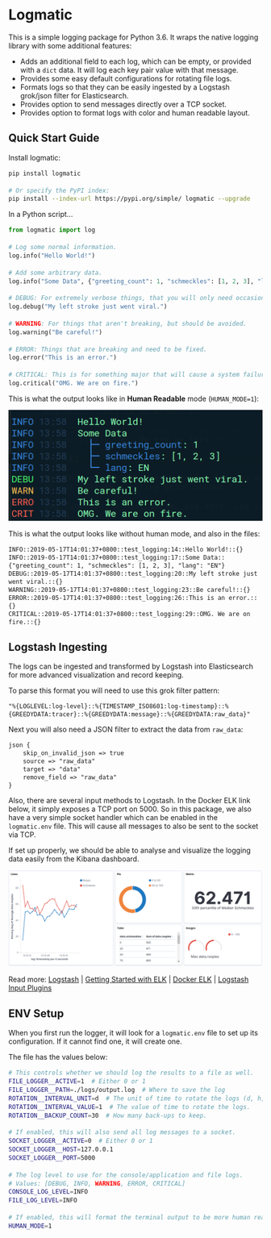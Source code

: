 # Logmatic

This is a simple logging package for Python 3.6. It wraps the native logging library with some additional features:

* Adds an additional field to each log, which can be empty, or provided with a `dict` data. It will log each key pair value with that message.
* Provides some easy default configurations for rotating file logs.
* Formats logs so that they can be easily ingested by a Logstash grok/json filter for Elasticsearch.
* Provides option to send messages directly over a TCP socket.
* Provides option to format logs with color and human readable layout.

## Quick Start Guide

Install logmatic:

```bash
pip install logmatic

# Or specify the PyPI index:
pip install --index-url https://pypi.org/simple/ logmatic --upgrade

```

In a Python script...

```python
from logmatic import log

# Log some normal information.
log.info("Hello World!")

# Add some arbitrary data.
log.info("Some Data", {"greeting_count": 1, "schmeckles": [1, 2, 3], "lang": "EN"})

# DEBUG: For extremely verbose things, that you will only need occasionally.
log.debug("My left stroke just went viral.")

# WARNING: For things that aren't breaking, but should be avoided.
log.warning("Be careful!")

# ERROR: Things that are breaking and need to be fixed.
log.error("This is an error.")

# CRITICAL: This is for something major that will cause a system failure.
log.critical("OMG. We are on fire.")
```

This is what the output looks like in **Human Readable** mode (`HUMAN_MODE=1`):

![log_colors](images/log_colors.png)

This is what the output looks like without human mode, and also in the files:

```
INFO::2019-05-17T14:01:37+0800::test_logging:14::Hello World!::{}
INFO::2019-05-17T14:01:37+0800::test_logging:17::Some Data::{"greeting_count": 1, "schmeckles": [1, 2, 3], "lang": "EN"}
DEBUG::2019-05-17T14:01:37+0800::test_logging:20::My left stroke just went viral.::{}
WARNING::2019-05-17T14:01:37+0800::test_logging:23::Be careful!::{}
ERROR::2019-05-17T14:01:37+0800::test_logging:26::This is an error.::{}
CRITICAL::2019-05-17T14:01:37+0800::test_logging:29::OMG. We are on fire.::{}
```

## Logstash Ingesting

The logs can be ingested and transformed by Logstash into Elasticsearch for more advanced visualization and record keeping.

To parse this format you will need to use this grok filter pattern:

```
"%{LOGLEVEL:log-level}::%{TIMESTAMP_ISO8601:log-timestamp}::%{GREEDYDATA:tracer}::%{GREEDYDATA:message}::%{GREEDYDATA:raw_data}"
```

Next you will also need a JSON filter to extract the data from `raw_data`:

```
json {
	skip_on_invalid_json => true
	source => "raw_data"
	target => "data"
	remove_field => "raw_data"
}
```

Also, there are several input methods to Logstash. In the Docker ELK link below, it simply exposes a TCP port on 5000. So in this package, we also have a very simple socket handler which can be enabled in the `logmatic.env` file. This will cause all messages to also be sent to the socket via TCP.

If set up properly, we should be able to analyse and visualize the logging data easily from the Kibana dashboard.

![logstash_dashboard](images/logstash_dashboard.png)

Read more: [Logstash](https://www.elastic.co/guide/en/logstash/current/getting-started-with-logstash.html) | [Getting Started with ELK](https://www.elastic.co/blog/getting-started-with-elk) | [Docker ELK](https://github.com/deviantony/docker-elk) | [Logstash Input Plugins](https://www.elastic.co/guide/en/logstash/6.7/input-plugins.html)

## ENV Setup

When you first run the logger, it will look for a `logmatic.env` file to set up its configuration. If it cannot find one, it will create one.

The file has the values below:

```bash
# This controls whether we should log the results to a file as well.
FILE_LOGGER__ACTIVE=1  # Either 0 or 1
FILE_LOGGER__PATH=./logs/output.log  # Where to save the log
ROTATION__INTERVAL_UNIT=d  # The unit of time to rotate the logs (d, h, m, etc).
ROTATION__INTERVAL_VALUE=1  # The value of time to rotate the logs.
ROTATION__BACKUP_COUNT=30  # How many back-ups to keep.

# If enabled, this will also send all log messages to a socket.
SOCKET_LOGGER__ACTIVE=0  # Either 0 or 1
SOCKET_LOGGER__HOST=127.0.0.1
SOCKET_LOGGER__PORT=5000

# The log level to use for the console/application and file logs.
# Values: [DEBUG, INFO, WARNING, ERROR, CRITICAL]
CONSOLE_LOG_LEVEL=INFO
FILE_LOG_LEVEL=INFO

# If enabled, this will format the terminal output to be more human readable.
HUMAN_MODE=1
```